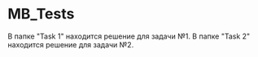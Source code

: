 # MB_Tests
В папке "Task 1" находится решение для задачи №1.
В папке "Task 2" находится решение для задачи №2.
